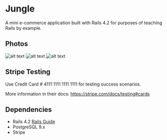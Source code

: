 # Jungle

A mini e-commerce application built with Rails 4.2 for purposes of teaching Rails by example.

## Photos
![alt text](https://snag.gy/eOQdIF.jpg)
![alt text](https://snag.gy/0GrVnj.jpg)
![alt text](https://snag.gy/XSprEg.jpg)

## Stripe Testing

Use Credit Card # 4111 1111 1111 1111 for testing success scenarios.

More information in their docs: <https://stripe.com/docs/testing#cards>

## Dependencies

* Rails 4.2 [Rails Guide](http://guides.rubyonrails.org/v4.2/)
* PostgreSQL 9.x
* Stripe
